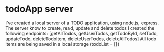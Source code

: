 # todoApp server
I've created a local server of a TODO application, using node.js, express.
The server know to create, read, update and delete todos
I created the following endpoints: 
[getAllTodos, getUserTodos, getTodoById, setTodo, updateTodo, deleteTodoItem, deleteUserTodos, deleteAllTodos]
All todo items are being saved in a local storage (todoList = [])
